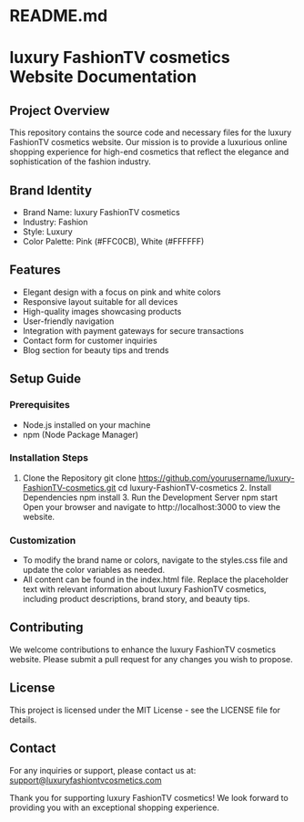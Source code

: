 # README.md

# luxury FashionTV cosmetics Website Documentation

## Project Overview
This repository contains the source code and necessary files for the luxury FashionTV cosmetics website. Our mission is to provide a luxurious online shopping experience for high-end cosmetics that reflect the elegance and sophistication of the fashion industry.

## Brand Identity
- Brand Name: luxury FashionTV cosmetics
- Industry: Fashion
- Style: Luxury
- Color Palette: Pink (#FFC0CB), White (#FFFFFF)

## Features
- Elegant design with a focus on pink and white colors
- Responsive layout suitable for all devices
- High-quality images showcasing products
- User-friendly navigation
- Integration with payment gateways for secure transactions
- Contact form for customer inquiries
- Blog section for beauty tips and trends

## Setup Guide

### Prerequisites
- Node.js installed on your machine
- npm (Node Package Manager)

### Installation Steps
1. Clone the Repository
   git clone https://github.com/yourusername/luxury-FashionTV-cosmetics.git
   cd luxury-FashionTV-cosmetics
   2. Install Dependencies
   npm install
   3. Run the Development Server
   npm start
   Open your browser and navigate to http://localhost:3000 to view the website.

### Customization
- To modify the brand name or colors, navigate to the styles.css file and update the color variables as needed.
- All content can be found in the index.html file. Replace the placeholder text with relevant information about luxury FashionTV cosmetics, including product descriptions, brand story, and beauty tips.

## Contributing
We welcome contributions to enhance the luxury FashionTV cosmetics website. Please submit a pull request for any changes you wish to propose.

## License
This project is licensed under the MIT License - see the LICENSE file for details.

## Contact
For any inquiries or support, please contact us at: support@luxuryfashiontvcosmetics.com

Thank you for supporting luxury FashionTV cosmetics! We look forward to providing you with an exceptional shopping experience.